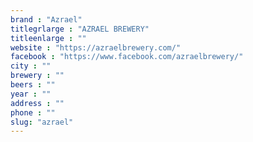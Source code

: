 ```yaml
---
brand : "Azrael"
titlegrlarge : "AZRAEL BREWERY"
titleenlarge : ""
website : "https://azraelbrewery.com/"
facebook : "https://www.facebook.com/azraelbrewery/"
city : ""
brewery : ""
beers : ""
year : ""
address : ""
phone : ""
slug: "azrael"
---
```

